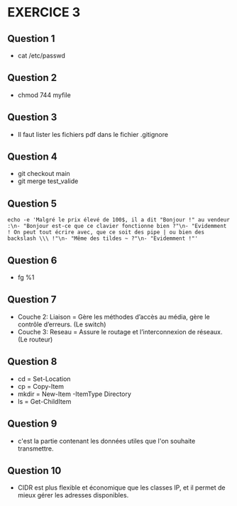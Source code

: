 # EXERCICE 3

## Question 1
  - cat /etc/passwd

## Question 2
  - chmod 744 myfile

## Question 3
  - Il faut lister les fichiers pdf dans le fichier .gitignore

## Question 4
  - git checkout main
  - git merge test_valide

## Question 5
	echo -e 'Malgré le prix élevé de 100$, il a dit "Bonjour !" au vendeur :\n- "Bonjour est-ce que ce clavier fonctionne bien ?"\n- "Evidemment ! On peut tout écrire avec, que ce soit des pipe | ou bien des backslash \\\ !"\n- "Même des tildes ~ ?"\n- "Evidemment !"'
## Question 6
  - fg %1

## Question 7
  - Couche 2: Liaison = Gère les méthodes d’accès au média, gère le contrôle d’erreurs. (Le switch)
  - Couche 3: Reseau = Assure le routage et l’interconnexion de réseaux. (Le routeur)

## Question 8
  - cd = Set-Location
  - cp = Copy-Item
  - mkdir = New-Item -ItemType Directory
  - ls = Get-ChildItem

## Question 9
  - c'est la partie contenant les données utiles que l'on souhaite transmettre.

## Question 10
  - CIDR est plus flexible et économique que les classes IP, et il permet de mieux gérer les adresses disponibles.
